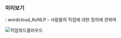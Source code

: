 ### 미리보기
: wordcloud_KoNLP - 사람들의 직업에 대한 정의에 관하여

![직업워드클라우드](https://user-images.githubusercontent.com/60343147/118793255-64948f80-b8d3-11eb-8bf3-2c9e0e65fe8c.png)
